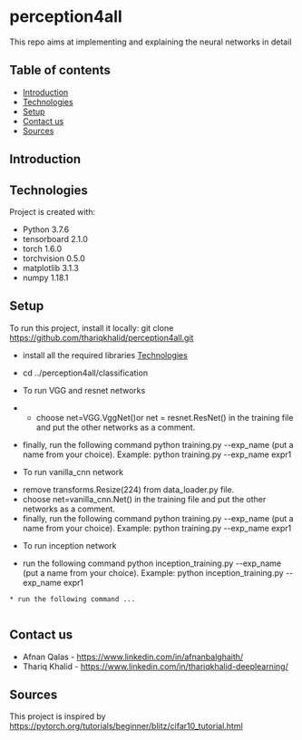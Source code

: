 # perception4all
This repo aims at implementing and explaining the neural networks in detail
## Table of contents
* [Introduction](#introduction)
* [Technologies](#technologies)
* [Setup](#setup)
* [Contact us](#contact-us)
* [Sources](#sources)

## Introduction

## Technologies
Project is created with:
* Python 3.7.6
* tensorboard 2.1.0  
* torch 1.6.0              
* torchvision 0.5.0 
* matplotlib 3.1.3 
* numpy 1.18.1 


## Setup
To run this project, install it locally:
git clone https://github.com/thariqkhalid/perception4all.git
* install all the required libraries [Technologies](#technologies)
* cd ../perception4all/classification


* To run VGG and resnet networks
* - choose net=VGG.VggNet()or net = resnet.ResNet() in the training file and put the other networks as a comment. 
- finally, run the following command python training.py --exp_name (put a name from your choice).
Example:  python training.py --exp_name expr1

* To run vanilla_cnn network  
- remove transforms.Resize(224) from data_loader.py file.
- choose net=vanilla_cnn.Net() in the training file and put the other networks as a comment. 
- finally, run the following command python training.py --exp_name (put a name from your choice).
Example:  python training.py --exp_name expr1 

* To run inception network 
- run the following command python inception_training.py --exp_name (put a name from your choice).
Example:  python inception_training.py --exp_name expr1
```
* run the following command ...


```
## Contact us
* Afnan Qalas - https://www.linkedin.com/in/afnanbalghaith/
* Thariq Khalid - https://www.linkedin.com/in/thariqkhalid-deeplearning/

## Sources
This project is inspired by https://pytorch.org/tutorials/beginner/blitz/cifar10_tutorial.html
